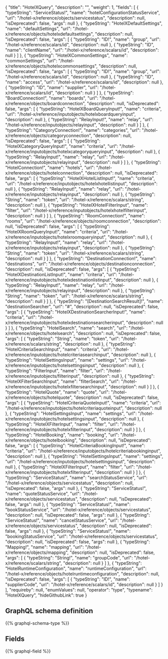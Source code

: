 {
  "title": "HotelXQuery",
  "description": "",
  "weight": 1,
  "fields": [
    {
      "typeString": "ServiceStatus!",
      "name": "hotelConfigurationStatusService",
      "url": "/hotel-x/reference/objects/servicestatus",
      "description": null,
      "isDeprecated": false,
      "args": null
    },
    {
      "typeString": "HotelXDefaultSettings",
      "name": "defaultSettings",
      "url": "/hotel-x/reference/objects/hotelxdefaultsettings",
      "description": null,
      "isDeprecated": false,
      "args": [
        {
          "typeString": "ID!",
          "name": "group",
          "url": "/hotel-x/reference/scalars/id",
          "description": null
        },
        {
          "typeString": "ID",
          "name": "clientName",
          "url": "/hotel-x/reference/scalars/id",
          "description": null
        }
      ]
    },
    {
      "typeString": "HotelXCommonSettings",
      "name": "commonSettings",
      "url": "/hotel-x/reference/objects/hotelxcommonsettings",
      "description": null,
      "isDeprecated": false,
      "args": [
        {
          "typeString": "ID!",
          "name": "group",
          "url": "/hotel-x/reference/scalars/id",
          "description": null
        },
        {
          "typeString": "ID",
          "name": "access",
          "url": "/hotel-x/reference/scalars/id",
          "description": null
        },
        {
          "typeString": "ID",
          "name": "supplier",
          "url": "/hotel-x/reference/scalars/id",
          "description": null
        }
      ]
    },
    {
      "typeString": "BoardConnection!",
      "name": "boards",
      "url": "/hotel-x/reference/objects/boardconnection",
      "description": null,
      "isDeprecated": false,
      "args": [
        {
          "typeString": "HotelXBoardQueryInput!",
          "name": "criteria",
          "url": "/hotel-x/reference/inputobjects/hotelxboardqueryinput",
          "description": null
        },
        {
          "typeString": "RelayInput!",
          "name": "relay",
          "url": "/hotel-x/reference/inputobjects/relayinput",
          "description": null
        }
      ]
    },
    {
      "typeString": "CategoryConnection!",
      "name": "categories",
      "url": "/hotel-x/reference/objects/categoryconnection",
      "description": null,
      "isDeprecated": false,
      "args": [
        {
          "typeString": "HotelXCategoryQueryInput!",
          "name": "criteria",
          "url": "/hotel-x/reference/inputobjects/hotelxcategoryqueryinput",
          "description": null
        },
        {
          "typeString": "RelayInput!",
          "name": "relay",
          "url": "/hotel-x/reference/inputobjects/relayinput",
          "description": null
        }
      ]
    },
    {
      "typeString": "HotelConnection!",
      "name": "hotels",
      "url": "/hotel-x/reference/objects/hotelconnection",
      "description": null,
      "isDeprecated": false,
      "args": [
        {
          "typeString": "HotelXHotelListInput!",
          "name": "criteria",
          "url": "/hotel-x/reference/inputobjects/hotelxhotellistinput",
          "description": null
        },
        {
          "typeString": "RelayInput!",
          "name": "relay",
          "url": "/hotel-x/reference/inputobjects/relayinput",
          "description": null
        },
        {
          "typeString": "String",
          "name": "token",
          "url": "/hotel-x/reference/scalars/string",
          "description": null
        },
        {
          "typeString": "HotelXHotelFilterInput",
          "name": "filter",
          "url": "/hotel-x/reference/inputobjects/hotelxhotelfilterinput",
          "description": null
        }
      ]
    },
    {
      "typeString": "RoomConnection!",
      "name": "rooms",
      "url": "/hotel-x/reference/objects/roomconnection",
      "description": null,
      "isDeprecated": false,
      "args": [
        {
          "typeString": "HotelXRoomQueryInput!",
          "name": "criteria",
          "url": "/hotel-x/reference/inputobjects/hotelxroomqueryinput",
          "description": null
        },
        {
          "typeString": "RelayInput!",
          "name": "relay",
          "url": "/hotel-x/reference/inputobjects/relayinput",
          "description": null
        },
        {
          "typeString": "String",
          "name": "token",
          "url": "/hotel-x/reference/scalars/string",
          "description": null
        }
      ]
    },
    {
      "typeString": "DestinationConnection!",
      "name": "destinations",
      "url": "/hotel-x/reference/objects/destinationconnection",
      "description": null,
      "isDeprecated": false,
      "args": [
        {
          "typeString": "HotelXDestinationListInput!",
          "name": "criteria",
          "url": "/hotel-x/reference/inputobjects/hotelxdestinationlistinput",
          "description": null
        },
        {
          "typeString": "RelayInput!",
          "name": "relay",
          "url": "/hotel-x/reference/inputobjects/relayinput",
          "description": null
        },
        {
          "typeString": "String",
          "name": "token",
          "url": "/hotel-x/reference/scalars/string",
          "description": null
        }
      ]
    },
    {
      "typeString": "[DestinationSearchResult]!",
      "name": "destinationSearcher",
      "url": "#",
      "description": null,
      "isDeprecated": false,
      "args": [
        {
          "typeString": "HotelXDestinationSearcherInput!",
          "name": "criteria",
          "url": "/hotel-x/reference/inputobjects/hotelxdestinationsearcherinput",
          "description": null
        }
      ]
    },
    {
      "typeString": "HotelSearch",
      "name": "search",
      "url": "/hotel-x/reference/objects/hotelsearch",
      "description": null,
      "isDeprecated": false,
      "args": [
        {
          "typeString": "String",
          "name": "token",
          "url": "/hotel-x/reference/scalars/string",
          "description": null
        },
        {
          "typeString": "HotelCriteriaSearchInput",
          "name": "criteria",
          "url": "/hotel-x/reference/inputobjects/hotelcriteriasearchinput",
          "description": null
        },
        {
          "typeString": "HotelSettingsInput",
          "name": "settings",
          "url": "/hotel-x/reference/inputobjects/hotelsettingsinput",
          "description": null
        },
        {
          "typeString": "FilterInput",
          "name": "filter",
          "url": "/hotel-x/reference/inputobjects/filterinput",
          "description": null
        },
        {
          "typeString": "HotelXFilterSearchInput",
          "name": "filterSearch",
          "url": "/hotel-x/reference/inputobjects/hotelxfiltersearchinput",
          "description": null
        }
      ]
    },
    {
      "typeString": "HotelQuote",
      "name": "quote",
      "url": "/hotel-x/reference/objects/hotelquote",
      "description": null,
      "isDeprecated": false,
      "args": [
        {
          "typeString": "HotelCriteriaQuoteInput!",
          "name": "criteria",
          "url": "/hotel-x/reference/inputobjects/hotelcriteriaquoteinput",
          "description": null
        },
        {
          "typeString": "HotelSettingsInput",
          "name": "settings",
          "url": "/hotel-x/reference/inputobjects/hotelsettingsinput",
          "description": null
        },
        {
          "typeString": "HotelXFilterInput",
          "name": "filter",
          "url": "/hotel-x/reference/inputobjects/hotelxfilterinput",
          "description": null
        }
      ]
    },
    {
      "typeString": "HotelBooking",
      "name": "booking",
      "url": "/hotel-x/reference/objects/hotelbooking",
      "description": null,
      "isDeprecated": false,
      "args": [
        {
          "typeString": "HotelCriteriaBookingInput!",
          "name": "criteria",
          "url": "/hotel-x/reference/inputobjects/hotelcriteriabookinginput",
          "description": null
        },
        {
          "typeString": "HotelSettingsInput",
          "name": "settings",
          "url": "/hotel-x/reference/inputobjects/hotelsettingsinput",
          "description": null
        },
        {
          "typeString": "HotelXFilterInput",
          "name": "filter",
          "url": "/hotel-x/reference/inputobjects/hotelxfilterinput",
          "description": null
        }
      ]
    },
    {
      "typeString": "ServiceStatus!",
      "name": "searchStatusService",
      "url": "/hotel-x/reference/objects/servicestatus",
      "description": null,
      "isDeprecated": false,
      "args": null
    },
    {
      "typeString": "ServiceStatus!",
      "name": "quoteStatusService",
      "url": "/hotel-x/reference/objects/servicestatus",
      "description": null,
      "isDeprecated": false,
      "args": null
    },
    {
      "typeString": "ServiceStatus!",
      "name": "bookStatusService",
      "url": "/hotel-x/reference/objects/servicestatus",
      "description": null,
      "isDeprecated": false,
      "args": null
    },
    {
      "typeString": "ServiceStatus!",
      "name": "cancelStatusService",
      "url": "/hotel-x/reference/objects/servicestatus",
      "description": null,
      "isDeprecated": false,
      "args": null
    },
    {
      "typeString": "ServiceStatus!",
      "name": "bookingStatusService",
      "url": "/hotel-x/reference/objects/servicestatus",
      "description": null,
      "isDeprecated": false,
      "args": null
    },
    {
      "typeString": "Mapping!",
      "name": "mapping",
      "url": "/hotel-x/reference/objects/mapping",
      "description": null,
      "isDeprecated": false,
      "args": [
        {
          "typeString": "String!",
          "name": "groupCode",
          "url": "/hotel-x/reference/scalars/string",
          "description": null
        }
      ]
    },
    {
      "typeString": "HotelRuntimeConfiguration",
      "name": "runtimeConfiguration",
      "url": "/hotel-x/reference/objects/hotelruntimeconfiguration",
      "description": null,
      "isDeprecated": false,
      "args": [
        {
          "typeString": "ID!",
          "name": "supplierCode",
          "url": "/hotel-x/reference/scalars/id",
          "description": null
        }
      ]
    }
  ],
  "requireby": null,
  "enumValues": null,
  "operator": "type",
  "typename": "HotelXQuery",
  "hideGithubLink": true
}
## GraphQL schema definition

{{% graphql-schema-type %}}

## Fields

{{% graphql-field %}}
